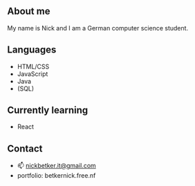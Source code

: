 ## About me
My name is Nick and I am a German computer science student.

## Languages
- HTML/CSS
- JavaScript
- Java
- (SQL)

## Currently learning
- React

## Contact
- 📫 nickbetker.it@gmail.com
- portfolio: betkernick.free.nf
<!---
itsTrenzen/itsTrenzen is a ✨ special ✨ repository because its `README.md` (this file) appears on your GitHub profile.
You can click the Preview link to take a look at your changes.
--->
